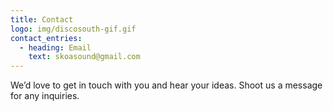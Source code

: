 ```yaml
---
title: Contact
logo: img/discosouth-gif.gif
contact_entries:
  - heading: Email
    text: skoasound@gmail.com
---
```

We’d love to get in touch with you and hear your ideas. Shoot us a message for any inquiries.

